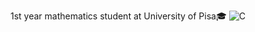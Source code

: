 1st year mathematics student at University of Pisa🎓
![C](https://img.shields.io/badge/-C-555555?style=flat&logo=C&logoColor=white)

